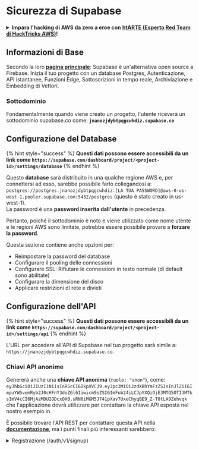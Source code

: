 # Sicurezza di Supabase

<details>

<summary><strong>Impara l'hacking di AWS da zero a eroe con</strong> <a href="https://training.hacktricks.xyz/courses/arte"><strong>htARTE (Esperto Red Team di HackTricks AWS)</strong></a><strong>!</strong></summary>

Altri modi per supportare HackTricks:

* Se vuoi vedere la tua **azienda pubblicizzata in HackTricks** o **scaricare HackTricks in PDF** Controlla i [**PIANI DI ABBONAMENTO**](https://github.com/sponsors/carlospolop)!
* Ottieni il [**merchandising ufficiale di PEASS & HackTricks**](https://peass.creator-spring.com)
* Scopri [**La Famiglia PEASS**](https://opensea.io/collection/the-peass-family), la nostra collezione di [**NFT esclusivi**](https://opensea.io/collection/the-peass-family)
* **Unisciti al** 💬 [**gruppo Discord**](https://discord.gg/hRep4RUj7f) o al [**gruppo telegram**](https://t.me/peass) o **seguici** su **Twitter** 🐦 [**@hacktricks\_live**](https://twitter.com/hacktricks\_live)**.**
* **Condividi i tuoi trucchi di hacking inviando PR a** [**HackTricks**](https://github.com/carlospolop/hacktricks) e [**HackTricks Cloud**](https://github.com/carlospolop/hacktricks-cloud) repos di github.

</details>

## Informazioni di Base

Secondo la loro [**pagina principale**](https://supabase.com/): Supabase è un'alternativa open source a Firebase. Inizia il tuo progetto con un database Postgres, Autenticazione, API istantanee, Funzioni Edge, Sottoscrizioni in tempo reale, Archiviazione e Embedding di Vettori.

### Sottodominio

Fondamentalmente quando viene creato un progetto, l'utente riceverà un sottodominio supabase.co come: **`jnanozjdybtpqgcwhdiz.supabase.co`**

## **Configurazione del Database**

{% hint style="success" %}
**Questi dati possono essere accessibili da un link come `https://supabase.com/dashboard/project/<project-id>/settings/database`**
{% endhint %}

Questo **database** sarà distribuito in una qualche regione AWS e, per connettersi ad esso, sarebbe possibile farlo collegandosi a: `postgres://postgres.jnanozjdybtpqgcwhdiz:[LA TUA PASSWORD]@aws-0-us-west-1.pooler.supabase.com:5432/postgres` (questo è stato creato in us-west-1).\
La password è una **password inserita dall'utente** in precedenza.

Pertanto, poiché il sottodominio è noto e viene utilizzato come nome utente e le regioni AWS sono limitate, potrebbe essere possibile provare a **forzare la password**.

Questa sezione contiene anche opzioni per:

* Reimpostare la password del database
* Configurare il pooling delle connessioni
* Configurare SSL: Rifiutare le connessioni in testo normale (di default sono abilitate)
* Configurare la dimensione del disco
* Applicare restrizioni di rete e divieti

## Configurazione dell'API

{% hint style="success" %}
**Questi dati possono essere accessibili da un link come `https://supabase.com/dashboard/project/<project-id>/settings/api`**
{% endhint %}

L'URL per accedere all'API di Supabase nel tuo progetto sarà simile a: `https://jnanozjdybtpqgcwhdiz.supabase.co`.

### Chiavi API anonime

Genererà anche una **chiave API anonima** (`ruolo: "anon"`), come: `eyJhbGciOiJIUzI1NiIsInR5cCI6IkpXVCJ9.eyJpc3MiOiJzdXBhYmFzZSIsInJlZiI6ImpuYW5vemRyb2J0cHFnY3doZGl6Iiwicm9sZSI6ImFub24iLCJpYXQiOjE3MTQ5OTI3MTksImV4cCI6MjAzMDU2ODcxOX0.sRN0iMGM5J741pXav7UxeChyqBE9_Z-T0tLA9Zehvqk` che l'applicazione dovrà utilizzare per contattare la chiave API esposta nel nostro esempio in&#x20;

È possibile trovare l'API REST per contattare questa API nella [**documentazione**](https://supabase.com/docs/reference/self-hosting-auth/returns-the-configuration-settings-for-the-gotrue-server), ma i punti finali più interessanti sarebbero:

<details>

<summary>Registrazione (/auth/v1/signup)</summary>
```
POST /auth/v1/signup HTTP/2
Host: id.io.net
Content-Length: 90
X-Client-Info: supabase-js-web/2.39.2
Sec-Ch-Ua: "Not-A.Brand";v="99", "Chromium";v="124"
Sec-Ch-Ua-Mobile: ?0
Authorization: Bearer eyJhbGciOiJIUzI1NiIsInR5cCI6IkpXVCJ9.eyJpc3MiOiJzdXBhYmFzZSIsInJlZiI6ImpuYW5vemRyb2J0cHFnY3doZGl6Iiwicm9sZSI6ImFub24iLCJpYXQiOjE3MTQ5OTI3MTksImV4cCI6MjAzMDU2ODcxOX0.sRN0iMGM5J741pXav7UxeChyqBE9_Z-T0tLA9Zehvqk
User-Agent: Mozilla/5.0 (Windows NT 10.0; Win64; x64) AppleWebKit/537.36 (KHTML, like Gecko) Chrome/124.0.6367.60 Safari/537.36
Content-Type: application/json;charset=UTF-8
Apikey: eyJhbGciOiJIUzI1NiIsInR5cCI6IkpXVCJ9.eyJpc3MiOiJzdXBhYmFzZSIsInJlZiI6ImpuYW5vemRyb2J0cHFnY3doZGl6Iiwicm9sZSI6ImFub24iLCJpYXQiOjE3MTQ5OTI3MTksImV4cCI6MjAzMDU2ODcxOX0.sRN0iMGM5J741pXav7UxeChyqBE9_Z-T0tLA9Zehvqk
Sec-Ch-Ua-Platform: "macOS"
Accept: */*
Origin: https://cloud.io.net
Sec-Fetch-Site: same-site
Sec-Fetch-Mode: cors
Sec-Fetch-Dest: empty
Referer: https://cloud.io.net/
Accept-Encoding: gzip, deflate, br
Accept-Language: en-GB,en-US;q=0.9,en;q=0.8
Priority: u=1, i

{"email":"test@exmaple.com","password":"SomeCOmplexPwd239."}
```
</details>

<details>

<summary>Accesso (/auth/v1/token?grant_type=password)</summary>
```
POST /auth/v1/token?grant_type=password HTTP/2
Host: hypzbtgspjkludjcnjxl.supabase.co
Content-Length: 80
X-Client-Info: supabase-js-web/2.39.2
Sec-Ch-Ua: "Not-A.Brand";v="99", "Chromium";v="124"
Sec-Ch-Ua-Mobile: ?0
Authorization: Bearer eyJhbGciOiJIUzI1NiIsInR5cCI6IkpXVCJ9.eyJpc3MiOiJzdXBhYmFzZSIsInJlZiI6ImpuYW5vemRyb2J0cHFnY3doZGl6Iiwicm9sZSI6ImFub24iLCJpYXQiOjE3MTQ5OTI3MTksImV4cCI6MjAzMDU2ODcxOX0.sRN0iMGM5J741pXav7UxeChyqBE9_Z-T0tLA9Zehvqk
User-Agent: Mozilla/5.0 (Windows NT 10.0; Win64; x64) AppleWebKit/537.36 (KHTML, like Gecko) Chrome/124.0.6367.60 Safari/537.36
Content-Type: application/json;charset=UTF-8
Apikey: eyJhbGciOiJIUzI1NiIsInR5cCI6IkpXVCJ9.eyJpc3MiOiJzdXBhYmFzZSIsInJlZiI6ImpuYW5vemRyb2J0cHFnY3doZGl6Iiwicm9sZSI6ImFub24iLCJpYXQiOjE3MTQ5OTI3MTksImV4cCI6MjAzMDU2ODcxOX0.sRN0iMGM5J741pXav7UxeChyqBE9_Z-T0tLA9Zehvqk
Sec-Ch-Ua-Platform: "macOS"
Accept: */*
Origin: https://cloud.io.net
Sec-Fetch-Site: same-site
Sec-Fetch-Mode: cors
Sec-Fetch-Dest: empty
Referer: https://cloud.io.net/
Accept-Encoding: gzip, deflate, br
Accept-Language: en-GB,en-US;q=0.9,en;q=0.8
Priority: u=1, i

{"email":"test@exmaple.com","password":"SomeCOmplexPwd239."}
```
</details>

Quindi, ogni volta che scopri un cliente che utilizza supabase con il sottodominio che gli è stato concesso (è possibile che un sottodominio dell'azienda abbia un CNAME sul loro sottodominio supabase), potresti provare a **creare un nuovo account nella piattaforma utilizzando l'API di supabase**.

### Chiavi API segrete / di ruolo di servizio

Verrà generata anche una chiave API segreta con **`role: "service_role"`**. Questa chiave API dovrebbe essere segreta perché sarà in grado di aggirare la **Sicurezza a Livello di Riga**.

La chiave API ha questo aspetto: `eyJhbGciOiJIUzI1NiIsInR5cCI6IkpXVCJ9.eyJpc3MiOiJzdXBhYmFzZSIsInJlZiI6ImpuYW5vemRyb2J0cHFnY3doZGl6Iiwicm9sZSI6InNlcnZpY2Vfcm9sZSIsImlhdCI6MTcxNDk5MjcxOSwiZXhwIjoyMDMwNTY4NzE5fQ.0a8fHGp3N_GiPq0y0dwfs06ywd-zhTwsm486Tha7354`

### Segreto JWT

Un **Segreto JWT** verrà generato in modo che l'applicazione possa **creare e firmare token JWT personalizzati**.

## Autenticazione

### Registrazioni

{% hint style="success" %}
Per **default** supabase permetterà ai **nuovi utenti di creare account** sul tuo progetto utilizzando i punti di accesso API precedentemente menzionati.
{% endhint %}

Tuttavia, questi nuovi account, per impostazione predefinita, **dovranno convalidare il proprio indirizzo email** per poter accedere all'account. È possibile abilitare **"Consenti accessi anonimi"** per consentire alle persone di accedere senza verificare il proprio indirizzo email. Ciò potrebbe concedere l'accesso a **dati inaspettati** (riceveranno i ruoli `public` e `authenticated`).\
Questa è una cattiva idea perché supabase addebita per utente attivo, quindi le persone potrebbero creare utenti e accedere e supabase addebiterà per quelli:

<figure><img src="../.gitbook/assets/image (1).png" alt=""><figcaption></figcaption></figure>

### Password e sessioni

È possibile indicare la lunghezza minima della password (per impostazione predefinita), i requisiti (non per impostazione predefinita) e impedire l'uso di password trapelate.\
Si consiglia di **migliorare i requisiti poiché quelli predefiniti sono deboli**.

* Sessioni utente: È possibile configurare il funzionamento delle sessioni utente (timeout, 1 sessione per utente...)
* Protezione da bot e abusi: È possibile abilitare il Captcha.

### Impostazioni SMTP

È possibile impostare un SMTP per inviare email.

### Impostazioni avanzate

* Impostare il tempo di scadenza per i token di accesso (3600 per impostazione predefinita)
* Impostare per individuare e revocare i token di aggiornamento compromessi potenzialmente e il timeout
* MFA: Indicare quanti fattori MFA possono essere registrati contemporaneamente per utente (10 per impostazione predefinita)
* Connessioni dirette al database massime: Numero massimo di connessioni utilizzate per l'autenticazione (10 per impostazione predefinita)
* Durata massima della richiesta: Tempo massimo consentito per una richiesta di autenticazione (10s per impostazione predefinita)

## Archiviazione

{% hint style="success" %}
Supabase consente di **archiviare file** e renderli accessibili tramite un URL (utilizza i bucket S3).
{% endhint %}

* Impostare il limite di dimensione per il caricamento dei file (predefinito è 50MB)
* La connessione S3 è fornita con un URL come: `https://jnanozjdybtpqgcwhdiz.supabase.co/storage/v1/s3`
* È possibile **richiedere le chiavi di accesso S3** che sono formate da un `ID chiave di accesso` (ad es. `a37d96544d82ba90057e0e06131d0a7b`) e una `chiave di accesso segreta` (ad es. `58420818223133077c2cec6712a4f909aec93b4daeedae205aa8e30d5a860628`)

## Funzioni Edge

È possibile **archiviare segreti** anche in supabase che saranno **accessibili dalle funzioni Edge** (possono essere create ed eliminate dal web, ma non è possibile accedere direttamente al loro valore).

<details>

<summary><strong>Impara l'hacking AWS da zero a esperto con</strong> <a href="https://training.hacktricks.xyz/courses/arte"><strong>htARTE (HackTricks AWS Red Team Expert)</strong></a><strong>!</strong></summary>

Altri modi per supportare HackTricks:

* Se vuoi vedere la tua **azienda pubblicizzata in HackTricks** o **scaricare HackTricks in PDF** Controlla i [**PIANI DI ABBONAMENTO**](https://github.com/sponsors/carlospolop)!
* Ottieni il [**merchandising ufficiale PEASS & HackTricks**](https://peass.creator-spring.com)
* Scopri [**The PEASS Family**](https://opensea.io/collection/the-peass-family), la nostra collezione di [**NFT esclusivi**](https://opensea.io/collection/the-peass-family)
* **Unisciti al** 💬 [**gruppo Discord**](https://discord.gg/hRep4RUj7f) o al [**gruppo telegram**](https://t.me/peass) o **seguici** su **Twitter** 🐦 [**@hacktricks\_live**](https://twitter.com/hacktricks\_live)**.**
* **Condividi i tuoi trucchi di hacking inviando PR a** [**HackTricks**](https://github.com/carlospolop/hacktricks) e [**HackTricks Cloud**](https://github.com/carlospolop/hacktricks-cloud) github repos.

</details>
